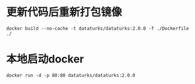 # 更新代码后重新打包镜像
  ```
  docker build --no-cache -t dataturks/dataturks:2.0.0 -f ./Dockerfile ./
  ```
# 本地启动docker
  ```
  docker run -d -p 80:80 dataturks/dataturks:2.0.0
  ```
